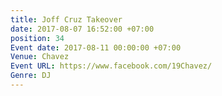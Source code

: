 ```yaml
---
title: Joff Cruz Takeover
date: 2017-08-07 16:52:00 +07:00
position: 34
Event date: 2017-08-11 00:00:00 +07:00
Venue: Chavez
Event URL: https://www.facebook.com/19Chavez/
Genre: DJ
---
```


